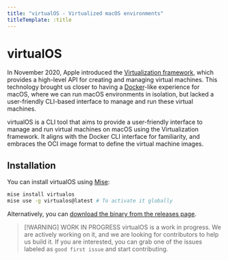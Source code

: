```yaml
---
title: "virtualOS - Virtualized macOS environments"
titleTemplate: :title
---
```


# virtualOS

In November 2020, Apple introduced the [Virtualization framework](https://developer.apple.com/documentation/virtualization), which provides a high-level API for creating and managing virtual machines.
This technology brought us closer to having a [Docker](https://www.docker.com/)-like experience for macOS, where we can run macOS environments in isolation, but lacked a user-friendly CLI-based interface to manage and run these virtual machines.

virtualOS is a CLI tool that aims to provide a user-friendly interface to manage and run virtual machines on macOS using the Virtualization framework. It aligns with the Docker CLI interface for familiarity, and embraces the OCI image format to define the virtual machine images.

## Installation

You can install virtualOS using [Mise](https://mise.jdx.dev/):

```bash
mise install virtualos
mise use -g virtualos@latest # To activate it globally
```

Alternatively, you can [download the binary from the releases page](https://github.com/tuist/virtualOS/releases).

> [!WARNING] WORK IN PROGRESS
> virtualOS is a work in progress. We are actively working on it, and we are looking for contributors to help us build it. If you are interested, you can grab one of the issues labeled as `good first issue` and start contributing.
